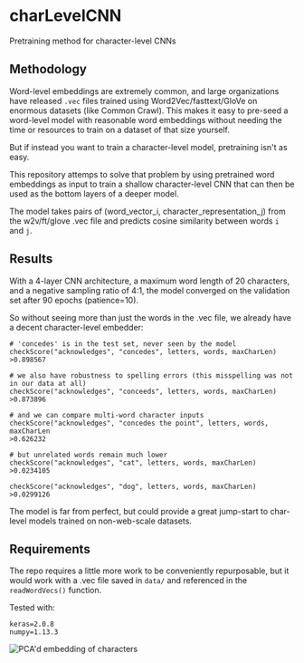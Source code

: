 # charLevelCNN
Pretraining method for character-level CNNs

## Methodology
Word-level embeddings are extremely common, and large organizations have released `.vec` files trained using Word2Vec/fasttext/GloVe on enormous datasets (like Common Crawl). This makes it easy to pre-seed a word-level model with reasonable word embeddings without needing the time or resources to train on a dataset of that size yourself.

But if instead you want to train a character-level model, pretraining isn't as easy.

This repository attemps to solve that problem by using pretrained word embeddings as input to train a shallow character-level CNN that can then be used as the bottom layers of a deeper model.

The model takes pairs of (word_vector_i, character_representation_j) from the w2v/ft/glove .vec file and predicts cosine similarity between words `i` and `j`.

## Results
With a 4-layer CNN architecture, a maximum word length of 20 characters, and a negative sampling ratio of 4:1, the model converged on the validation set after 90 epochs (patience=10).

So without seeing more than just the words in the .vec file, we already have a decent character-level embedder:

```
# 'concedes' is in the test set, never seen by the model
checkScore("acknowledges", "concedes", letters, words, maxCharLen)
>0.898567

# we also have robustness to spelling errors (this misspelling was not in our data at all)
checkScore("acknowledges", "conceeds", letters, words, maxCharLen)
>0.873896

# and we can compare multi-word character inputs
checkScore("acknowledges", "concedes the point", letters, words, maxCharLen
>0.626232

# but unrelated words remain much lower
checkScore("acknowledges", "cat", letters, words, maxCharLen)
>0.0234105

checkScore("acknowledges", "dog", letters, words, maxCharLen)
>0.0299126

```

The model is far from perfect, but could provide a great jump-start to char-level models trained on non-web-scale datasets.

## Requirements

The repo requires a little more work to be conveniently repurposable, but it would work with a .vec file saved in `data/` and referenced in the `readWordVecs()` function.

Tested with:
```
keras=2.0.8
numpy=1.13.3
```

![PCA'd embedding of characters](https://user-images.githubusercontent.com/7809188/34907997-9229e8b4-f856-11e7-87e4-549cc8effb8a.png)
